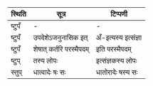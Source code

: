 | स्थिति | सूत्र | टिप्पणी |
| ----- | ------- | ------ |
| ष्टुपँ | - | - |
| ष्टुपँ | उपदेशेऽजनुनासिक इत् | अँ-इत्यस्य इत्संज्ञा |
| ष्टुपँ | शेषात् कर्तरि परस्मैपदम् | इति परस्मैपदम् |
| ष्टुप् | तस्य लोपः | इत्संज्ञकस्य लोपः |
| स्तुप् | धात्वादेः षः सः | धातोरादेः षस्य सः |
